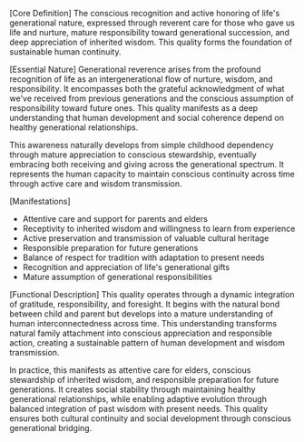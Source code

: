 [Core Definition]
The conscious recognition and active honoring of life's generational nature, expressed through reverent care for those who gave us life and nurture, mature responsibility toward generational succession, and deep appreciation of inherited wisdom. This quality forms the foundation of sustainable human continuity.

[Essential Nature]
Generational reverence arises from the profound recognition of life as an intergenerational flow of nurture, wisdom, and responsibility. It encompasses both the grateful acknowledgment of what we've received from previous generations and the conscious assumption of responsibility toward future ones. This quality manifests as a deep understanding that human development and social coherence depend on healthy generational relationships.

This awareness naturally develops from simple childhood dependency through mature appreciation to conscious stewardship, eventually embracing both receiving and giving across the generational spectrum. It represents the human capacity to maintain conscious continuity across time through active care and wisdom transmission.

[Manifestations]
- Attentive care and support for parents and elders
- Receptivity to inherited wisdom and willingness to learn from experience
- Active preservation and transmission of valuable cultural heritage
- Responsible preparation for future generations
- Balance of respect for tradition with adaptation to present needs
- Recognition and appreciation of life's generational gifts
- Mature assumption of generational responsibilities

[Functional Description]
This quality operates through a dynamic integration of gratitude, responsibility, and foresight. It begins with the natural bond between child and parent but develops into a mature understanding of human interconnectedness across time. This understanding transforms natural family attachment into conscious appreciation and responsible action, creating a sustainable pattern of human development and wisdom transmission.

In practice, this manifests as attentive care for elders, conscious stewardship of inherited wisdom, and responsible preparation for future generations. It creates social stability through maintaining healthy generational relationships, while enabling adaptive evolution through balanced integration of past wisdom with present needs. This quality ensures both cultural continuity and social development through conscious generational bridging.